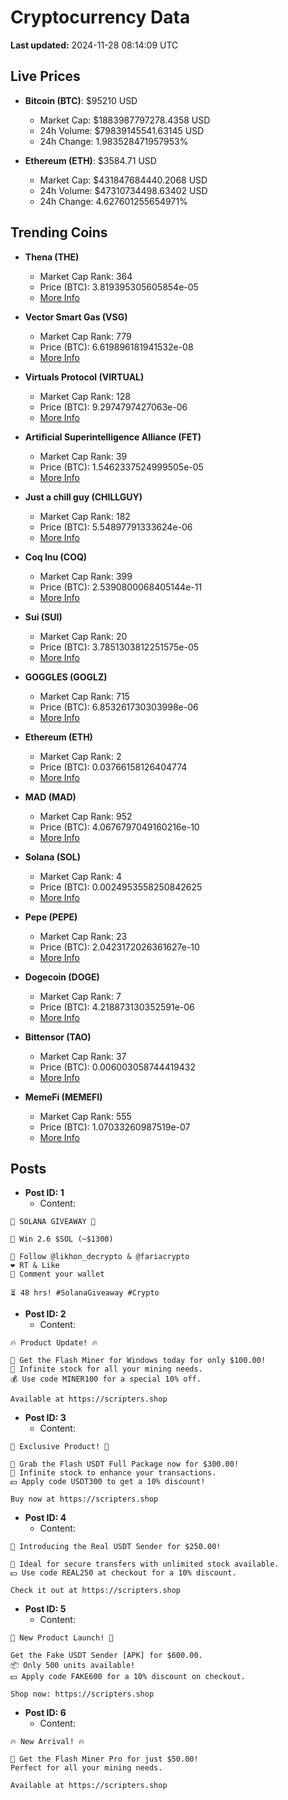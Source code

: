 # Cryptocurrency Data

**Last updated:** 2024-11-28 08:14:09 UTC

## Live Prices
- **Bitcoin (BTC)**: $95210 USD
  - Market Cap: $1883987797278.4358 USD
  - 24h Volume: $79839145541.63145 USD
  - 24h Change: 1.983528471957953%

- **Ethereum (ETH)**: $3584.71 USD
  - Market Cap: $431847684440.2068 USD
  - 24h Volume: $47310734498.63402 USD
  - 24h Change: 4.627601255654971%

## Trending Coins
- **Thena (THE)**
  - Market Cap Rank: 364
  - Price (BTC): 3.819395305605854e-05
  - [More Info](https://www.coingecko.com/en/coins/thena)

- **Vector Smart Gas (VSG)**
  - Market Cap Rank: 779
  - Price (BTC): 6.619896181941532e-08
  - [More Info](https://www.coingecko.com/en/coins/vector-smart-gas)

- **Virtuals Protocol (VIRTUAL)**
  - Market Cap Rank: 128
  - Price (BTC): 9.2974797427063e-06
  - [More Info](https://www.coingecko.com/en/coins/virtual-protocol)

- **Artificial Superintelligence Alliance (FET)**
  - Market Cap Rank: 39
  - Price (BTC): 1.5462337524999505e-05
  - [More Info](https://www.coingecko.com/en/coins/artificial-superintelligence-alliance)

- **Just a chill guy (CHILLGUY)**
  - Market Cap Rank: 182
  - Price (BTC): 5.54897791333624e-06
  - [More Info](https://www.coingecko.com/en/coins/just-a-chill-guy)

- **Coq Inu (COQ)**
  - Market Cap Rank: 399
  - Price (BTC): 2.5390800068405144e-11
  - [More Info](https://www.coingecko.com/en/coins/coq-inu)

- **Sui (SUI)**
  - Market Cap Rank: 20
  - Price (BTC): 3.7851303812251575e-05
  - [More Info](https://www.coingecko.com/en/coins/sui)

- **GOGGLES (GOGLZ)**
  - Market Cap Rank: 715
  - Price (BTC): 6.853261730303998e-06
  - [More Info](https://www.coingecko.com/en/coins/goggles)

- **Ethereum (ETH)**
  - Market Cap Rank: 2
  - Price (BTC): 0.03766158126404774
  - [More Info](https://www.coingecko.com/en/coins/ethereum)

- **MAD (MAD)**
  - Market Cap Rank: 952
  - Price (BTC): 4.0676797049160216e-10
  - [More Info](https://www.coingecko.com/en/coins/mad-2)

- **Solana (SOL)**
  - Market Cap Rank: 4
  - Price (BTC): 0.0024953558250842625
  - [More Info](https://www.coingecko.com/en/coins/solana)

- **Pepe (PEPE)**
  - Market Cap Rank: 23
  - Price (BTC): 2.0423172026361627e-10
  - [More Info](https://www.coingecko.com/en/coins/pepe)

- **Dogecoin (DOGE)**
  - Market Cap Rank: 7
  - Price (BTC): 4.218873130352591e-06
  - [More Info](https://www.coingecko.com/en/coins/dogecoin)

- **Bittensor (TAO)**
  - Market Cap Rank: 37
  - Price (BTC): 0.006003058744419432
  - [More Info](https://www.coingecko.com/en/coins/bittensor)

- **MemeFi (MEMEFI)**
  - Market Cap Rank: 555
  - Price (BTC): 1.07033260987519e-07
  - [More Info](https://www.coingecko.com/en/coins/memefi)

## Posts
- **Post ID: 1**
  - Content:
```
🚀 SOLANA GIVEAWAY 🚀

🎁 Win 2.6 $SOL (~$1300)

🤝 Follow @likhon_decrypto & @fariacrypto
❤️ RT & Like
💬 Comment your wallet

⏳ 48 hrs! #SolanaGiveaway #Crypto
```

- **Post ID: 2**
  - Content:
```
🔥 Product Update! 🔥

🚀 Get the Flash Miner for Windows today for only $100.00!
🔋 Infinite stock for all your mining needs.
💰 Use code MINER100 for a special 10% off.

Available at https://scripters.shop
```

- **Post ID: 3**
  - Content:
```
🎁 Exclusive Product! 🎁

💸 Grab the Flash USDT Full Package now for $300.00!
🎉 Infinite stock to enhance your transactions.
💵 Apply code USDT300 to get a 10% discount!

Buy now at https://scripters.shop
```

- **Post ID: 4**
  - Content:
```
💎 Introducing the Real USDT Sender for $250.00!

💼 Ideal for secure transfers with unlimited stock available.
💵 Use code REAL250 at checkout for a 10% discount.

Check it out at https://scripters.shop
```

- **Post ID: 5**
  - Content:
```
🚀 New Product Launch! 🚀

Get the Fake USDT Sender [APK] for $600.00.
📦 Only 500 units available!
💵 Apply code FAKE600 for a 10% discount on checkout.

Shop now: https://scripters.shop
```

- **Post ID: 6**
  - Content:
```
🔥 New Arrival! 🔥

💸 Get the Flash Miner Pro for just $50.00!
Perfect for all your mining needs.

Available at https://scripters.shop
```

